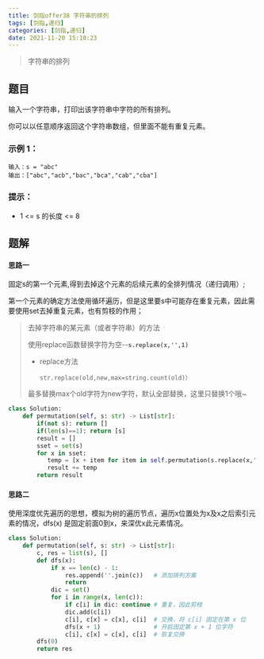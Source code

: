 ```yaml
---
title: 剑指offer38 字符串的排列
tags: [剑指,递归]
categories: [剑指,递归]
date: 2021-11-20 15:10:23
---
```


>字符串的排列

## 题目

输入一个字符串，打印出该字符串中字符的所有排列。

你可以以任意顺序返回这个字符串数组，但里面不能有重复元素。

### 示例 1：

```
输入：s = "abc"
输出：["abc","acb","bac","bca","cab","cba"]
```

### 提示：

- 1 <= s 的长度 <= 8

## 题解

#### 思路一

固定s的第一个元素,得到去掉这个元素的后续元素的全排列情况（递归调用）;

第一个元素的确定方法使用循环遍历，但是这里要s中可能存在重复元素，因此需要使用set去掉重复元素，也有剪枝的作用；

> 去掉字符串的某元素（或者字符串）的方法 
>
> 使用replace函数替换字符为空--**`s.replace(x,'',1)`**
>
>  - replace方法
>
>    `str.replace(old,new,max=string.count(old)）`
> 
>   最多替换max个old字符为new字符，默认全部替换，这里只替换1个哦~
>    

```python
class Solution:
    def permutation(self, s: str) -> List[str]:
        if(not s): return [] 
        if(len(s)==1): return [s]
        result = []
        sset = set(s)
        for x in sset:
           temp = [x + item for item in self.permutation(s.replace(x,'',1))]
           result += temp
        return result
```

#### 思路二

使用深度优先遍历的思想，模拟为树的遍历节点，遍历x位置处为x及x之后索引元素的情况，dfs(x) 是固定前面0到x，来深优x此元素情况。

```python
class Solution:
    def permutation(self, s: str) -> List[str]:
        c, res = list(s), []
        def dfs(x):
            if x == len(c) - 1:
                res.append(''.join(c))   # 添加排列方案
                return
            dic = set()
            for i in range(x, len(c)):
                if c[i] in dic: continue # 重复，因此剪枝
                dic.add(c[i])
                c[i], c[x] = c[x], c[i]  # 交换，将 c[i] 固定在第 x 位
                dfs(x + 1)               # 开启固定第 x + 1 位字符
                c[i], c[x] = c[x], c[i]  # 恢复交换
        dfs(0)
        return res

```

